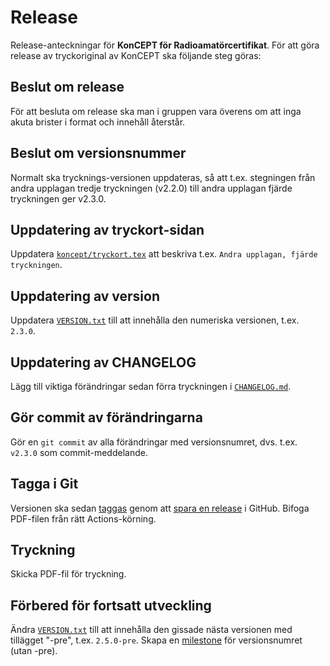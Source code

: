 # Release

Release-anteckningar för **KonCEPT för Radioamatörcertifikat**. För att göra
release av tryckoriginal av KonCEPT ska följande steg göras:

## Beslut om release
För att besluta om release ska man i gruppen vara överens om att inga akuta
brister i format och innehåll återstår.

## Beslut om versionsnummer
Normalt ska trycknings-versionen uppdateras, så att t.ex. stegningen från
andra upplagan tredje tryckningen (v2.2.0) till andra upplagan fjärde
tryckningen ger v2.3.0.

## Uppdatering av tryckort-sidan
Uppdatera [`koncept/tryckort.tex`](koncept/tryckort.tex) att beskriva t.ex. `Andra upplagan, fjärde tryckningen`.

## Uppdatering av version
Uppdatera [`VERSION.txt`](VERSION.txt) till att innehålla den numeriska versionen, t.ex. `2.3.0`.

## Uppdatering av CHANGELOG
Lägg till viktiga förändringar sedan förra tryckningen i [`CHANGELOG.md`](CHANGELOG.md).

## Gör commit av förändringarna
Gör en `git commit` av alla förändringar med versionsnumret, dvs. t.ex. `v2.3.0` som
commit-meddelande.

## Tagga i Git
Versionen ska sedan [taggas](https://github.com/SverigesSandareamatorer/SSA-Akademin/tags)
genom att [spara en release](https://github.com/SverigesSandareamatorer/SSA-Akademin/releases/new)
i GitHub. Bifoga PDF-filen från rätt Actions-körning.

## Tryckning
Skicka PDF-fil för tryckning.

## Förbered för fortsatt utveckling
Ändra [`VERSION.txt`](VERSION.txt) till att innehålla den gissade nästa versionen med tillägget "-pre", t.ex. `2.5.0-pre`.
Skapa en [milestone](https://github.com/SverigesSandareamatorer/SSA-Akademin/milestones) för versionsnumret (utan -pre).
